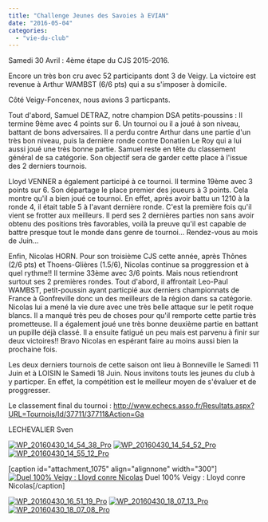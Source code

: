 ```yaml
---
title: "Challenge Jeunes des Savoies à EVIAN"
date: "2016-05-04"
categories: 
  - "vie-du-club"
---
```


Samedi 30 Avril : 4ème étape du CJS 2015-2016.

Encore un très bon cru avec 52 participants dont 3 de Veigy. La victoire est revenue à Arthur WAMBST (6/6 pts) qui a su s'imposer à domicile.

Côté Veigy-Foncenex, nous avions 3 particpants.

Tout d'abord, Samuel DETRAZ, notre champion DSA petits-poussins : Il termine 9ème avec 4 points sur 6. Un tournoi ou il a joué à son niveau, battant de bons adversaires. Il a perdu contre Arthur dans une partie d'un très bon niveau, puis la dernière ronde contre Donatien Le Roy qui a lui aussi joué une très bonne partie. Samuel reste en tête du classement général de sa catégorie. Son objectif sera de garder cette place à l'issue des 2 derniers tournois.

Lloyd VENNER a également participé à ce tournoi. Il termine 19ème avec 3 points sur 6. Son départage le place premier des joueurs à 3 points. Cela montre qu'il a bien joué ce tournoi. En effet, après avoir battu un 1210 à la ronde 4, il était table 5 à l'avant dernière ronde. C'est la première fois qu'il vient se frotter aux meilleurs. Il perd ses 2 dernières parties non sans avoir obtenu des positions très favorables, voilà la preuve qu'il est capable de battre presque tout le monde dans genre de tournoi... Rendez-vous au mois de Juin...

Enfin, Nicolas HORN. Pour son troisième CJS cette année, après Thônes (2/6 pts) et Thoens-Glières (1.5/6), Nicolas continue sa proggression et à quel rythme!! Il termine 33ème avec 3/6 points. Mais nous retiendront surtout ses 2 premières rondes. Tout d'abord, il affrontait Leo-Paul WAMBST, petit-poussin ayant particpié aux derniers championnats de France à Gonfreville donc un des meilleurs de la région dans sa catégorie. Nicolas lui a mené la vie dure avec une très belle attaque sur le petit roque blancs. Il a manqué très peu de choses pour qu'il remporte cette partie très prometteuse. Il a également joué une très bonne deuxième partie en battant un pupille déjà classé. Il a ensuite fatigué un peu mais est parvenu à finir sur deux victoires!! Bravo Nicolas en espérant faire au moins aussi bien la prochaine fois.

Les deux derniers tournois de cette saison ont lieu à Bonneville le Samedi 11 Juin et à LOISIN le Samedi 18 Juin. Nous invitons touts les jeunes du club à y particper. En effet, la compétition est le meilleur moyen de s'évaluer et de proggresser.

Le classement final du tournoi : http://www.echecs.asso.fr/Resultats.aspx?URL=Tournois/Id/37711/37711&Action=Ga

LECHEVALIER Sven

[![WP_20160430_14_54_38_Pro](http://echecs-veigy.fr/wp-content/uploads/2016/05/WP_20160430_14_54_38_Pro-300x169.jpg)](http://echecs-veigy.fr/wp-content/uploads/2016/05/WP_20160430_14_54_38_Pro.jpg) [![WP_20160430_14_54_52_Pro](http://echecs-veigy.fr/wp-content/uploads/2016/05/WP_20160430_14_54_52_Pro-300x169.jpg)](http://echecs-veigy.fr/wp-content/uploads/2016/05/WP_20160430_14_54_52_Pro.jpg) [![WP_20160430_14_55_12_Pro](http://echecs-veigy.fr/wp-content/uploads/2016/05/WP_20160430_14_55_12_Pro-300x169.jpg)](http://echecs-veigy.fr/wp-content/uploads/2016/05/WP_20160430_14_55_12_Pro.jpg)

\[caption id="attachment\_1075" align="alignnone" width="300"\][![Duel 100% Veigy : Lloyd conre Nicolas](http://echecs-veigy.fr/wp-content/uploads/2016/05/WP_20160430_15_38_43_Pro-300x169.jpg)](http://echecs-veigy.fr/wp-content/uploads/2016/05/WP_20160430_15_38_43_Pro.jpg) Duel 100% Veigy : Lloyd conre Nicolas\[/caption\]

[![WP_20160430_16_51_19_Pro](http://echecs-veigy.fr/wp-content/uploads/2016/05/WP_20160430_16_51_19_Pro-300x169.jpg)](http://echecs-veigy.fr/wp-content/uploads/2016/05/WP_20160430_16_51_19_Pro.jpg) [![WP_20160430_18_07_13_Pro](http://echecs-veigy.fr/wp-content/uploads/2016/05/WP_20160430_18_07_13_Pro-300x169.jpg)](http://echecs-veigy.fr/wp-content/uploads/2016/05/WP_20160430_18_07_13_Pro.jpg) [![WP_20160430_18_07_08_Pro](http://echecs-veigy.fr/wp-content/uploads/2016/05/WP_20160430_18_07_08_Pro-300x169.jpg)](http://echecs-veigy.fr/wp-content/uploads/2016/05/WP_20160430_18_07_08_Pro.jpg)
